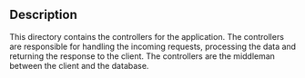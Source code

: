 ## Description
This directory contains the controllers for the application. The controllers are responsible for handling the incoming requests, processing the data and returning the response to the client. The controllers are the middleman between the client and the database. 
